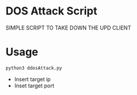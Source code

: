 # DOS Attack Script
SIMPLE SCRIPT TO TAKE DOWN THE UPD CLIENT

# Usage
```python3 ddosAttack.py```

* Insert target ip
* Inset target port
